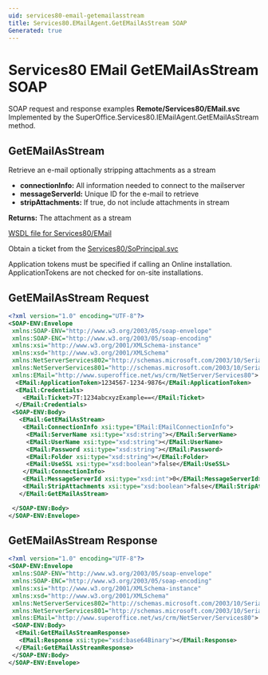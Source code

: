 ```yaml
---
uid: services80-email-getemailasstream
title: Services80.EMailAgent.GetEMailAsStream SOAP
Generated: true
---
```


# Services80 EMail GetEMailAsStream SOAP

SOAP request and response examples **Remote/Services80/EMail.svc**
Implemented by the <see cref="M:SuperOffice.Services80.IEMailAgent.GetEMailAsStream">SuperOffice.Services80.IEMailAgent.GetEMailAsStream</see> method.

## GetEMailAsStream

Retrieve an e-mail optionally stripping attachments as a stream

* **connectionInfo:** All information needed to connect to the mailserver
* **messageServerId:** Unique ID for the e-mail to retrieve
* **stripAttachments:** If true, do not include attachments in stream

**Returns:** The attachment as a stream


[WSDL file for Services80/EMail](../Services80-EMail.md)

Obtain a ticket from the [Services80/SoPrincipal.svc](../SoPrincipal/index.md)

Application tokens must be specified if calling an Online installation. ApplicationTokens are not checked for on-site installations.

## GetEMailAsStream Request

```xml
<?xml version="1.0" encoding="UTF-8"?>
<SOAP-ENV:Envelope
 xmlns:SOAP-ENV="http://www.w3.org/2003/05/soap-envelope"
 xmlns:SOAP-ENC="http://www.w3.org/2003/05/soap-encoding"
 xmlns:xsi="http://www.w3.org/2001/XMLSchema-instance"
 xmlns:xsd="http://www.w3.org/2001/XMLSchema"
 xmlns:NetServerServices802="http://schemas.microsoft.com/2003/10/Serialization/Arrays"
 xmlns:NetServerServices801="http://schemas.microsoft.com/2003/10/Serialization/"
 xmlns:EMail="http://www.superoffice.net/ws/crm/NetServer/Services80">
  <EMail:ApplicationToken>1234567-1234-9876</EMail:ApplicationToken>
  <EMail:Credentials>
    <EMail:Ticket>7T:1234abcxyzExample==</EMail:Ticket>
  </EMail:Credentials>
 <SOAP-ENV:Body>
   <EMail:GetEMailAsStream>
    <EMail:ConnectionInfo xsi:type="EMail:EMailConnectionInfo">
     <EMail:ServerName xsi:type="xsd:string"></EMail:ServerName>
     <EMail:UserName xsi:type="xsd:string"></EMail:UserName>
     <EMail:Password xsi:type="xsd:string"></EMail:Password>
     <EMail:Folder xsi:type="xsd:string"></EMail:Folder>
     <EMail:UseSSL xsi:type="xsd:boolean">false</EMail:UseSSL>
    </EMail:ConnectionInfo>
    <EMail:MessageServerId xsi:type="xsd:int">0</EMail:MessageServerId>
    <EMail:StripAttachments xsi:type="xsd:boolean">false</EMail:StripAttachments>
   </EMail:GetEMailAsStream>

 </SOAP-ENV:Body>
</SOAP-ENV:Envelope>

```


## GetEMailAsStream Response

```xml
<?xml version="1.0" encoding="UTF-8"?>
<SOAP-ENV:Envelope
 xmlns:SOAP-ENV="http://www.w3.org/2003/05/soap-envelope"
 xmlns:SOAP-ENC="http://www.w3.org/2003/05/soap-encoding"
 xmlns:xsi="http://www.w3.org/2001/XMLSchema-instance"
 xmlns:xsd="http://www.w3.org/2001/XMLSchema"
 xmlns:NetServerServices802="http://schemas.microsoft.com/2003/10/Serialization/Arrays"
 xmlns:NetServerServices801="http://schemas.microsoft.com/2003/10/Serialization/"
 xmlns:EMail="http://www.superoffice.net/ws/crm/NetServer/Services80">
 <SOAP-ENV:Body>
  <EMail:GetEMailAsStreamResponse>
   <EMail:Response xsi:type="xsd:base64Binary"></EMail:Response>
  </EMail:GetEMailAsStreamResponse>
 </SOAP-ENV:Body>
</SOAP-ENV:Envelope>

```

